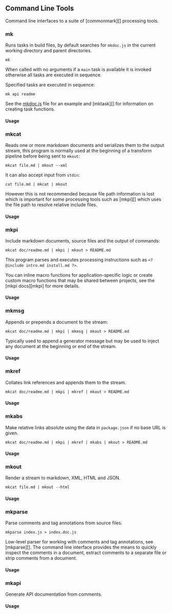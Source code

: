 ## Command Line Tools

Command line interfaces to a suite of [commonmark][] processing tools.

### mk

Runs tasks in build files, by default searches for `mkdoc.js` in the current working directory and parent directories.

```shell
mk
```

When called with no arguments if a `main` task is available it is invoked otherwise all tasks are executed in sequence.

Specified tasks are executed in sequence:

```shell
mk api readme
```

See the [mkdoc.js](/mkdoc.js) file for an example and [mktask][] for information on creating task functions.

#### Usage

<?@exec {} mk -h ?>

### mkcat

Reads one or more markdown documents and serializes them to the output stream, this program is normally used at the beginning of a transform pipeline before being sent to `mkout`:

```shell
mkcat file.md | mkout --xml
```

It can also accept input from `stdin`:

```shell
cat file.md | mkcat | mkout
```

However this is not recommended because file path information is lost which is important for some processing tools such as [mkpi][] which uses the file path to resolve relative include files.

#### Usage

<?@exec {} mkcat -h ?>

### mkpi

Include markdown documents, source files and the output of commands:

```shell
mkcat doc/readme.md | mkpi | mkout > README.md
```

This program parses and executes processing instructions such as `<? @include intro.md install.md ?>`.

You can inline macro functions for application-specific logic or create custom macro functions that may be shared between projects, see the [mkpi docs][mkpi] for more details.

#### Usage

<?@exec {} mkpi -h ?>

### mkmsg

Appends or prepends a document to the stream:

```shell
mkcat doc/readme.md | mkpi | mkmsg | mkout > README.md
```

Typically used to append a generator message but may be used to inject any document at the beginning or end of the stream.

#### Usage

<?@exec {} mkmsg -h ?>

### mkref

Collates link references and appends them to the stream.

```shell
mkcat doc/readme.md | mkpi | mkref | mkout > README.md
```

#### Usage

<?@exec {} mkref -h ?>

### mkabs

Make relative links absolute using the data in `package.json` if no base URL is given.

```shell
mkcat doc/readme.md | mkpi | mkref | mkabs | mkout > README.md
```

#### Usage

<?@exec {} mkabs -h ?>

### mkout

Render a stream to markdown, XML, HTML and JSON.

```shell
mkcat file.md | mkout --html
```

#### Usage

<?@exec {} mkout -h ?>

### mkparse

Parse comments and tag annotations from source files.

```shell
mkparse index.js > index.doc.js
```

Low-level parser for working with comments and tag annotations, see [mkparse][]. The command line interface provides the means to quickly inspect the comments in a document, extract comments to a separate file or strip comments from a document.

#### Usage

<?@exec {} mkparse -h ?>

### mkapi

Generate API documentation from comments.

#### Usage

<?@exec {} mkapi -h ?>
